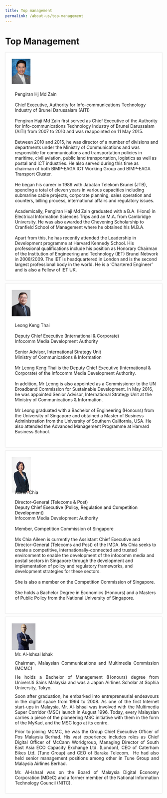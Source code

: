 ```yaml
---
title: Top management
permalink: /about-us/top-management
---
```

<div class="section-content">
   <style>
  .profile-card {
    background-color: #fff;
    border: 1px solid #efefef;
    margin: 10px 0;
    box-shadow: 0 0 3px rgb(0 0 0 / 10%);
    padding: 10px;
}
.profile-image {
    padding: 10px;
    width: 80px!important;
    height: 80px!important;
}
.profile-description {
    padding-left: 20px;
}
@media (min-width: 1025px) {
.col-2 {
    width: 16.6666666667%;
    display: inline-block;
    position: relative;
    vertical-align: top;
}
}
@media (min-width: 1025px) {
.col-10 {
    width: 83.3333333333%;
    display: inline-block;
    position: relative;
    vertical-align: top;
}
}
</style>
   <h1>Top Management</h1>
   <div class="profile-card">
      <div class="container container--mw1140">
         <div class="col-2 profile-image"><img alt="" class=" ls-is-cached lazyloaded" style="width: 60px; height: 80px;" src="/assets/images/zain.png"></div>
         <div class="col-10 profile-description">
            <p>Pengiran Hj Md Zain <br><br>Chief Executive, Authority for Info-communications Technology Industry of Brunei Darussalam (AITI)<br><br>Pengiran Haji Md Zain first served as Chief Executive of the Authority for Info-communications Technology Industry of Brunei Darussalam (AITI) from 2007 to 2010 and was reappointed on 11 May 2015.<br><br>Between 2010 and 2015, he was director of a number of divisions and departments under the Ministry of Communications and was responsible for communications and transportation policies in maritime, civil aviation, public land transportation, logistics as well as postal and ICT industries. He also served during this time as chairman of both BIMP-EAGA ICT Working Group and BIMP-EAGA Transport Cluster.<br><br>He began his career in 1989 with Jabatan Telekom Brunei (JTB), spending a total of eleven years in various capacities including submarine cable projects, corporate planning, sales operation and counters, billing process, international affairs and regulatory issues.<br><br>Academically, Pengiran Haji Md Zain graduated with a B.A. (Hons) in Electrical Information Sciences Trips and an M.A. from Cambridge University. He was also awarded the Chevening Scholarship to Cranfield School of Management where he obtained his M.B.A.<br><br>Apart from this, he has recently attended the Leadership in Development programme at Harvard Kennedy School. His professional qualifications include his position as Honorary Chairman of the Institution of Engineering and Technology (IET) Brunei Network in 2008/2009. The IET is headquartered in London and is the second largest professional body in the world. He is a ‘Chartered Engineer’ and is also a Fellow of IET UK.</p>
         </div>
      </div>
   </div>
   <div class="profile-card">
      <div class="container container--mw1140">
         <div class="col-2 profile-image"><img alt="" class=" ls-is-cached lazyloaded" style="width: 60px; height: 84px;" src="/assets/images/lkt.png"></div>
         <div class="col-10 profile-description">
            <p>Leong Keng Thai <br><br>Deputy Chief Executive (International &amp; Corporate)<br>Infocomm Media Development Authority<br><br>Senior Advisor, International Strategy Unit<br>Ministry of Communications &amp; Information<br><br>Mr Leong Keng Thai is the Deputy Chief Executive (International &amp; Corporate) of the Infocomm Media Development Authority.<br><br>In addition, Mr Leong is also appointed as a Commissioner to the UN Broadband Commission for Sustainable Development. In May 2016, he was appointed Senior Advisor, International Strategy Unit at the Ministry of Communications &amp; Information.<br><br>Mr Leong graduated with a Bachelor of Engineering (Honours) from the University of Singapore and obtained a Master of Business Administration from the University of Southern California, USA. He also attended the Advanced Management Programme at Harvard Business School.<br><br></p>
         </div>
      </div>
   </div>
   <div class="profile-card">
      <div class="container container--mw1140">
         <div class="col-2 profile-image"><img alt="" height="113" width="61" src="/assets/images/Aileen-Chia-5.jpg" style="height: 113px; width: 61px;"></div>
         <div class="col-10 profile-description">
            <p>Aileen Chia </p>
            <p><span style="text-align: left; letter-spacing: normal; text-decoration: none; background-color: transparent; color: #000000;">Director-General (Telecoms &amp; Post)&nbsp;</span><br><span style="text-align: left; letter-spacing: normal; text-decoration: none; background-color: transparent; color: #000000;">Deputy Chief Executive (Policy, Regulation and Competition Development)</span><br>Infocomm Media Development Authority<br><br>Member, Competition Commission of Singapore<br><br>Ms Chia Aileen is currently the Assistant Chief Executive and Director-General (Telecoms and Post) of the IMDA. Ms Chia seeks to create a competitive, internationally-connected and trusted environment to enable the development of the infocomm media and postal sectors in Singapore through the development and implementation of policy and regulatory frameworks, and development strategies for these sectors.<br><br>She is also a member on the Competition Commission of Singapore.<br><br>She holds a Bachelor Degree in Economics (Honours) and a Masters of Public Policy from the National University of Singapore.<br><br></p>
         </div>
      </div>
   </div>
   <div class="profile-card">
      <div class="container container--mw1140">
         <div class="col-2 profile-image"><img alt="" width="400" height="400" style="top: 1030.45px; width: 76px; height: 85px;" src="/assets/images/Mr-Al-Ishsal2.jpg"></div>
         <div class="col-10 profile-description">
            <p style="margin: 0px 0px 10.66px; text-align: justify;">Mr. Al-Ishsal Ishak</p>
            <p style="margin: 0px 0px 10.66px; text-align: justify;">Chairman, Malaysian Communications and Multimedia Commission (MCMC)</p>
            <p style="margin: 0px 0px 10.66px; text-align: justify;">He holds a Bachelor of Management (Honours) degree from Universiti Sains Malaysia and was a Japan Airlines Scholar at Sophia University, Tokyo. </p>
            <p style="margin: 0px 0px 10.66px; text-align: justify;">Soon after graduation, he embarked into entrepreneurial endeavours in the digital space from 1994 to 2008. As one of the first Internet start-ups in Malaysia, Mr. Al-Ishsal was involved with the Multimedia Super Corridor (MSC) launch in August 1996. Today, every Malaysian carries a piece of the pioneering MSC initiative with them in the form of the MyKad, and the MSC logo at its centre. </p>
            <p style="margin: 0px 0px 10.66px; text-align: justify;">Prior to joining MCMC, he was the Group Chief Executive Officer of Pos Malaysia Berhad. His vast experience includes roles as Chief Digital Officer of McCann Worldgroup, Managing Director of South East Asia ECO Capacity Exchange Ltd. (London), CEO of Caterham Bikes Ltd. (Tune Group) and CEO of Baraka Telecom.<span style="margin: 0px;">&nbsp; </span>He had also held senior management positions among other in Tune Group and Malaysia Airlines Berhad. </p>
            <p style="margin: 0px 0px 10.66px; text-align: justify;">Mr. Al-Ishsal was on the Board of Malaysia Digital Economy Corporation (MDeC) and a former member of the National Information Technology Council (NITC).</p>
            <p></p>
         </div>
      </div>
   </div>
</div>
